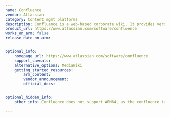 ```yaml
---
name: Confluence
vendor: Atlassian
category: Content mgmt platforms
description: Confluence is a web-based corporate wiki. It provides versatile content creation, data protection and powerful integrations with other tools to access data and manage workflows across apps.
product_url: https://www.atlassian.com/software/confluence
works_on_arm: false
release_date_on_arm:


optional_info:
    homepage_url: https://www.atlassian.com/software/confluence
    support_caveats:
    alternative_options: MediaWiki
    getting_started_resources:
        arm_content:
        vendor_announcement:
        official_docs:


optional_hidden_info:
    other_info: Confluence does not support ARM64, as the confluence tar archives and the confluence docker images are only available for Linux/AMD64. There is a [JIRA ticket](https://jira.atlassian.com/browse/CONFSERVER-60187) raised for the same subject matter.

---
```

